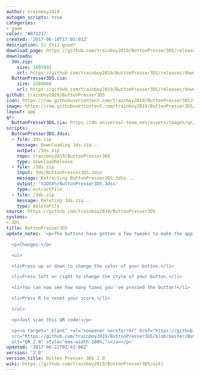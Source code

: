 ```yaml
---
author: trainboy2019
autogen_scripts: true
categories:
- game
color: '#872217'
created: '2017-06-18T17:05:01Z'
description: Is this good?
download_page: https://github.com/trainboy2019/ButtonPresser3DS/releases/tag/2.0
downloads:
  3ds.zip:
    size: 1897892
    url: https://github.com/trainboy2019/ButtonPresser3DS/releases/download/2.0/3ds.zip
  ButtonPresser3DS.cia:
    size: 2289088
    url: https://github.com/trainboy2019/ButtonPresser3DS/releases/download/2.0/ButtonPresser3DS.cia
github: trainboy2019/ButtonPresser3DS
icon: https://raw.githubusercontent.com/trainboy2019/ButtonPresser3DS/master/icon.png
image: https://raw.githubusercontent.com/trainboy2019/ButtonPresser3DS/master/resources/Banner.png
layout: app
qr:
  ButtonPresser3DS.cia: https://db.universal-team.net/assets/images/qr/buttonpresser3ds.cia.png
scripts:
  ButtonPresser3DS.3dsx:
  - file: 3ds.zip
    message: Downloading 3ds.zip...
    output: /3ds.zip
    repo: trainboy2019/ButtonPresser3DS
    type: downloadRelease
  - file: /3ds.zip
    input: 3ds/ButtonPresser3DS.3dsx
    message: Extracting ButtonPresser3DS.3dsx...
    output: '%3DSX%/ButtonPresser3DS.3dsx'
    type: extractFile
  - file: /3ds.zip
    message: Deleting 3ds.zip...
    type: deleteFile
source: https://github.com/trainboy2019/ButtonPresser3DS
systems:
- 3DS
title: ButtonPresser3DS
update_notes: '<p>The buttons have gotten a few tweaks to make the app even better!</p>

  <p>Changes:</p>

  <ul>

  <li>Press up or down to change the color of your button.</li>

  <li>Press left or right to change the style of your button.</li>

  <li>You can now see how many times you''ve pressed the button!</li>

  <li>Press R to reset your score.</li>

  </ul>

  <p>Just scan this QR code!</p>

  <p><a target="_blank" rel="noopener noreferrer" href="https://github.com/trainboy2019/ButtonPresser3DS/blob/master/Button%20QR%20Code%202.png?raw=true"><img
  src="https://github.com/trainboy2019/ButtonPresser3DS/blob/master/Button%20QR%20Code%202.png?raw=true"
  alt="QR 2.0" style="max-width:100%;"></a></p>'
updated: '2017-06-22T02:42:08Z'
version: '2.0'
version_title: Button Presser 3DS 2.0
wiki: https://github.com/trainboy2019/ButtonPresser3DS/wiki
---
```

